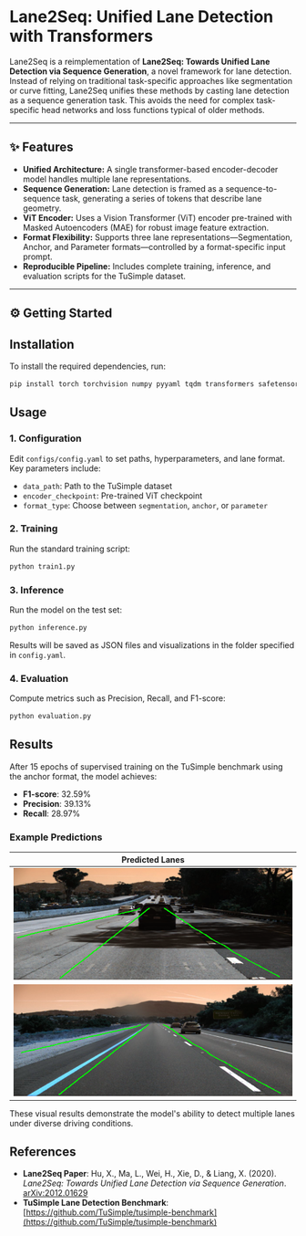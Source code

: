 # Lane2Seq: Unified Lane Detection with Transformers

Lane2Seq is a reimplementation of **Lane2Seq: Towards Unified Lane Detection via Sequence Generation**, a novel framework for lane detection. Instead of relying on traditional task-specific approaches like segmentation or curve fitting, Lane2Seq unifies these methods by casting lane detection as a sequence generation task. This avoids the need for complex task-specific head networks and loss functions typical of older methods. 

---

## ✨ Features

- **Unified Architecture:** A single transformer-based encoder-decoder model handles multiple lane representations.  
- **Sequence Generation:** Lane detection is framed as a sequence-to-sequence task, generating a series of tokens that describe lane geometry.  
- **ViT Encoder:** Uses a Vision Transformer (ViT) encoder pre-trained with Masked Autoencoders (MAE) for robust image feature extraction.  
- **Format Flexibility:** Supports three lane representations—Segmentation, Anchor, and Parameter formats—controlled by a format-specific input prompt.  
- **Reproducible Pipeline:** Includes complete training, inference, and evaluation scripts for the TuSimple dataset.  

---

## ⚙️ Getting Started



## Installation

To install the required dependencies, run:

```bash
pip install torch torchvision numpy pyyaml tqdm transformers safetensors opencv-python shapely Pillow
```

## Usage

### 1. Configuration
Edit `configs/config.yaml` to set paths, hyperparameters, and lane format. Key parameters include:

- `data_path`: Path to the TuSimple dataset
- `encoder_checkpoint`: Pre-trained ViT checkpoint
- `format_type`: Choose between `segmentation`, `anchor`, or `parameter`

### 2. Training
Run the standard training script:

```bash
python train1.py
```


### 3. Inference
Run the model on the test set:

```bash
python inference.py
```

Results will be saved as JSON files and visualizations in the folder specified in `config.yaml`.

### 4. Evaluation
Compute metrics such as Precision, Recall, and F1-score:

```bash
python evaluation.py
```

## Results
After 15 epochs of supervised training on the TuSimple benchmark using the anchor format, the model achieves:

- **F1-score**: 32.59%
- **Precision**: 39.13%
- **Recall**: 28.97%

### Example Predictions
| Predicted Lanes |
|-----------------|
| ![](clips_0530_1492626153155598528_0_20.png) |
| ![](clips_0530_1492626660847529842_0_20.png) |



These visual results demonstrate the model's ability to detect multiple lanes under diverse driving conditions.

## References
- **Lane2Seq Paper**: Hu, X., Ma, L., Wei, H., Xie, D., & Liang, X. (2020). *Lane2Seq: Towards Unified Lane Detection via Sequence Generation*. [arXiv:2012.01629]([https://arxiv.org/abs/2012.01629](https://arxiv.org/pdf/2402.17172))
- **TuSimple Lane Detection Benchmark**: [https://github.com/TuSimple/tusimple-benchmark](https://github.com/TuSimple/tusimple-benchmark)

